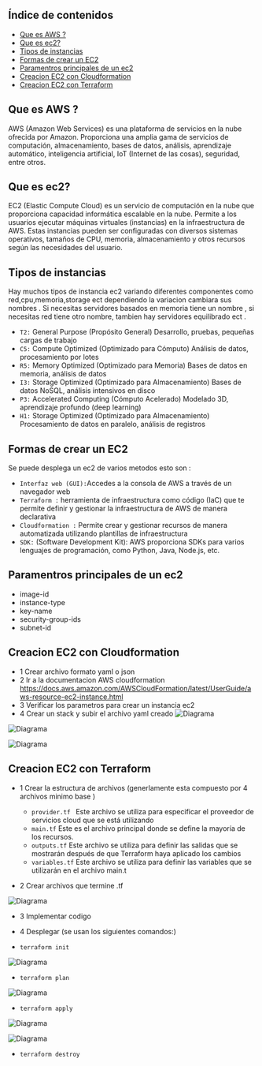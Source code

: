 ## Índice de contenidos
* [Que es AWS ?](#item1)
* [Que es ec2?](#item2)
* [Tipos de instancias](#item3)
* [Formas de crear un EC2](#item4)
* [Paramentros principales de un ec2](#item5)
* [Creacion EC2 con Cloudformation](#item6)
* [Creacion EC2 con Terraform](#item7)

<a name="item1"></a>
## Que es AWS ?

AWS (Amazon Web Services) es una plataforma de servicios en la nube ofrecida por Amazon. Proporciona una amplia gama de servicios de computación, almacenamiento, bases de datos, análisis, aprendizaje automático, inteligencia artificial, IoT (Internet de las cosas), seguridad, entre otros.

<a name="item2"></a>
## Que es ec2?

  EC2 (Elastic Compute Cloud) es un servicio de computación en la nube que proporciona capacidad informática escalable en la nube. Permite a los usuarios ejecutar máquinas virtuales (instancias) en la infraestructura de AWS. Estas instancias pueden ser configuradas con diversos sistemas operativos, tamaños de CPU, memoria, almacenamiento y otros recursos según las necesidades del usuario.

<a name="item3"></a>
## Tipos de instancias
Hay muchos tipos de instancia ec2 variando diferentes componentes como red,cpu,memoria,storage ect dependiendo la variacion cambiara sus nombres . Si necesitas servidores basados en memoria tiene un nombre , si necesitas red tiene otro nombre, tambien hay servidores equilibrado ect .

- `T2:`	General Purpose (Propósito General)	Desarrollo, pruebas, pequeñas cargas de trabajo
- `C5:`	Compute Optimized (Optimizado para Cómputo)	Análisis de datos, procesamiento por lotes
- `R5:`	Memory Optimized (Optimizado para Memoria)	Bases de datos en memoria, análisis de datos
- `I3:`	Storage Optimized (Optimizado para Almacenamiento)	Bases de datos NoSQL, análisis intensivos en disco
- `P3:`	Accelerated Computing (Cómputo Acelerado)	Modelado 3D, aprendizaje profundo (deep learning)
- `H1:`	Storage Optimized (Optimizado para Almacenamiento)	Procesamiento de datos en paralelo, análisis de registros

<a name="item4"></a>
## Formas de crear un EC2

Se puede desplega un ec2 de varios metodos esto son :

- `Interfaz web (GUI):`Accedes a la consola de AWS a través de un navegador web
- `Terraform :` herramienta de infraestructura como código (IaC) que te permite definir y gestionar la infraestructura de AWS de manera declarativa
- `Cloudformation :` Permite crear y gestionar recursos de manera automatizada utilizando plantillas de infraestructura
- `SDK:` (Software Development Kit): AWS proporciona SDKs para varios lenguajes de programación, como Python, Java, Node.js, etc.

<a name="item5"></a>
## Paramentros principales de un ec2

- image-id 
- instance-type
- key-name
- security-group-ids
- subnet-id

<a name="item6"></a>
## Creacion EC2 con Cloudformation

- 1 Crear archivo formato yaml o json
- 2 Ir a la documentacion AWS cloudformation https://docs.aws.amazon.com/AWSCloudFormation/latest/UserGuide/aws-resource-ec2-instance.html
- 3 Verificar los parametros para crear un instancia ec2
- 4 Crear un stack y subir el archivo yaml creado
![Diagrama](https://github.com/Andherson333333/AWS-IAC/blob/main/EC2%20servicio/imagenes/cloudfmation-1.PNG)

![Diagrama](https://github.com/Andherson333333/AWS-IAC/blob/main/EC2%20servicio/imagenes/cloudfmation-2.PNG)

![Diagrama](https://github.com/Andherson333333/AWS-IAC/blob/main/EC2%20servicio/imagenes/cloudfmation-3.PNG)
  

<a name="item7"></a>
## Creacion EC2 con Terraform

- 1 Crear la estructura de archivos (generlamente esta compuesto por 4 archivos minimo base )
  - `provider.tf ` Este archivo se utiliza para especificar el proveedor de servicios cloud que se está utilizando
  - `main.tf` Este es el archivo principal donde se define la mayoría de los recursos.
  - `outputs.tf` Este archivo se utiliza para definir las salidas que se mostrarán después de que Terraform haya aplicado los cambios
  - `variables.tf` Este archivo se utiliza para definir las variables que se utilizarán en el archivo main.t
 
- 2 Crear archivos que termine .tf
  
![Diagrama](https://github.com/Andherson333333/AWS-IAC/blob/main/EC2%20servicio/imagenes/terrafomr-1.PNG)

- 3 Implementar codigo 
- 4 Desplegar (se usan los siguientes comandos:)
  
- `terraform init`
  
![Diagrama](https://github.com/Andherson333333/AWS-IAC/blob/main/EC2%20servicio/imagenes/terrafomr-2.PNG)

- `terraform plan`
  
![Diagrama](https://github.com/Andherson333333/AWS-IAC/blob/main/EC2%20servicio/imagenes/terrafomr-3.PNG)

- `terraform apply`
  
![Diagrama](https://github.com/Andherson333333/AWS-IAC/blob/main/EC2%20servicio/imagenes/terrafomr-4.PNG)

![Diagrama](https://github.com/Andherson333333/AWS-IAC/blob/main/EC2%20servicio/imagenes/terrafomr-5.PNG)

 - `terraform destroy`
    
